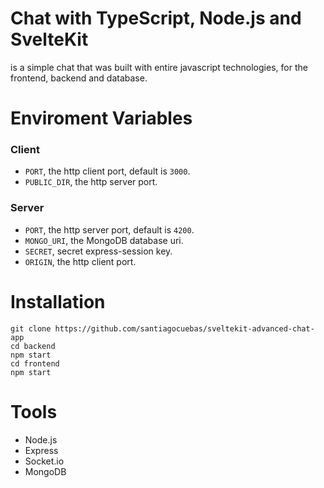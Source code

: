 # Chat with TypeScript, Node.js and SvelteKit
is a simple chat that was built with entire javascript technologies, for the frontend, backend and database.

# Enviroment Variables
### Client
* `PORT`, the http client port, default is `3000`.
* `PUBLIC_DIR`, the http server port.
### Server
* `PORT`, the http server port, default is `4200`.
* `MONGO_URI`, the MongoDB database uri. 
* `SECRET`, secret express-session key.
* `ORIGIN`, the http client port.

# Installation
```
git clone https://github.com/santiagocuebas/sveltekit-advanced-chat-app
cd backend
npm start
cd frontend
npm start
```

# Tools
- Node.js
- Express
- Socket.io
- MongoDB
